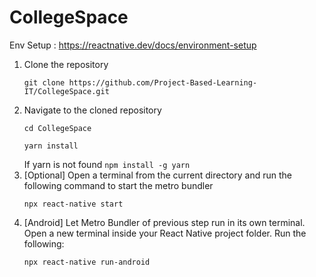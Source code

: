 # CollegeSpace

Env Setup : https://reactnative.dev/docs/environment-setup

<ol>
  <li>
    Clone the repository
    <p><code>git clone https://github.com/Project-Based-Learning-IT/CollegeSpace.git</code></p>
  </li>
  <li>
    Navigate to the cloned repository
    <p><code>cd CollegeSpace</code></p>
    <p><code>yarn install</code></p>
    If yarn is not found <code>npm install -g yarn</code>
  </li>
  <li>
  [Optional]
    Open a terminal from the current directory and run the following command to start the metro bundler
    <p><code>npx react-native start</code></p>
  </li>
  <li>
    [Android] Let Metro Bundler of previous step run in its own terminal. Open a new terminal inside your React Native project folder. Run the following:
    <p><code>npx react-native run-android</code></p>
  </li>
<ol>
